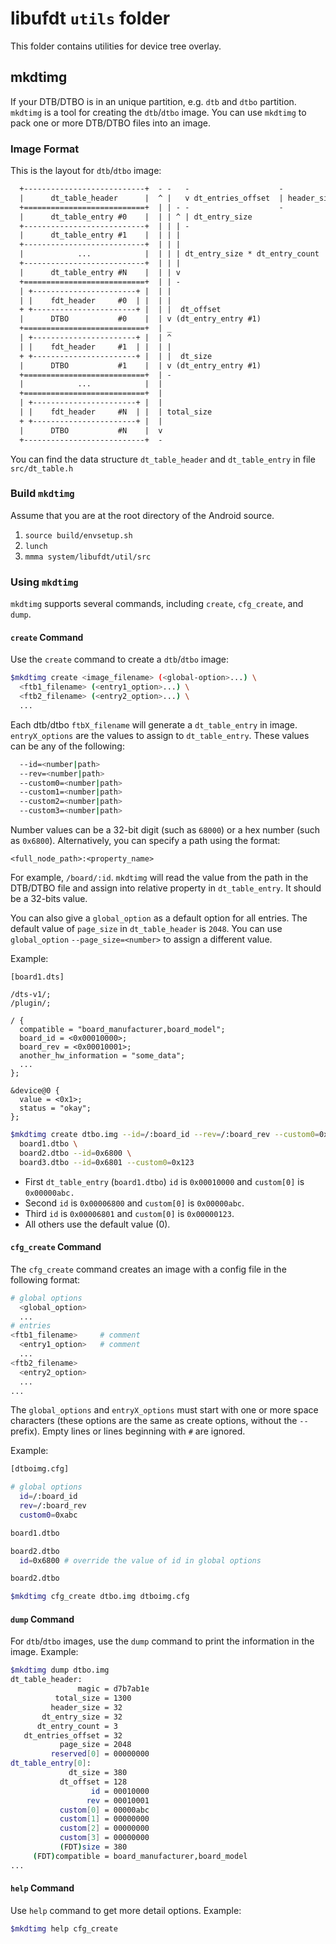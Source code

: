 libufdt `utils` folder
=====================

This folder contains utilities for device tree overlay.

mkdtimg
-------

If your DTB/DTBO is in an unique partition, e.g. `dtb` and `dtbo` partition.
`mkdtimg` is a tool for creating the `dtb`/`dtbo` image.
You can use `mkdtimg` to pack one or more DTB/DTBO files into an image.

### Image Format

This is the layout for `dtb`/`dtbo` image:

```txt
  +---------------------------+  - -   -                    -
  |      dt_table_header      |  ^ |   v dt_entries_offset  | header_size
  +===========================+  | | - -                    -
  |      dt_table_entry #0    |  | | ^ | dt_entry_size
  +---------------------------+  | | | -
  |      dt_table_entry #1    |  | | |
  +---------------------------+  | | |
  |            ...            |  | | | dt_entry_size * dt_entry_count
  +---------------------------+  | | |
  |      dt_table_entry #N    |  | | v
  +===========================+  | | -
  | +-----------------------+ |  | |
  | |    fdt_header     #0  | |  | |
  + +-----------------------+ |  | |  dt_offset
  |      DTBO           #0    |  | v (dt_entry_entry #1)
  +===========================+  | _
  | +-----------------------+ |  | ^
  | |    fdt_header     #1  | |  | |
  + +-----------------------+ |  | |  dt_size
  |      DTBO           #1    |  | v (dt_entry_entry #1)
  +===========================+  | -
  |            ...            |  |
  +===========================+  |
  | +-----------------------+ |  |
  | |    fdt_header     #N  | |  | total_size
  + +-----------------------+ |  |
  |      DTBO           #N    |  v
  +---------------------------+  -
```

You can find the data structure `dt_table_header` and `dt_table_entry`
in file `src/dt_table.h`

### Build `mkdtimg`

Assume that you are at the root directory of the Android source.

1. `source build/envsetup.sh`
2. `lunch`
3. `mmma system/libufdt/util/src`

### Using `mkdtimg`

`mkdtimg` supports several commands, including `create`, `cfg_create`,
and `dump`.

#### `create` Command

Use the `create` command to create a `dtb`/`dtbo` image:

```sh
$mkdtimg create <image_filename> (<global-option>...) \
  <ftb1_filename> (<entry1_option>...) \
  <ftb2_filename> (<entry2_option>...) \
  ...
```

Each dtb/dtbo `ftbX_filename` will generate a `dt_table_entry` in image.
`entryX_options` are the values to assign to `dt_table_entry`. These values
can be any of the following:

```sh
  --id=<number|path>
  --rev=<number|path>
  --custom0=<number|path>
  --custom1=<number|path>
  --custom2=<number|path>
  --custom3=<number|path>
```

Number values can be a 32-bit digit (such as `68000`) or a hex number
(such as `0x6800`). Alternatively, you can specify a path using the format:

```
<full_node_path>:<property_name>
```

For example, `/board/:id`. `mkdtimg` will read the value from the path in
the DTB/DTBO file and assign into relative property in `dt_table_entry`.
It should be a 32-bits value.

You can also give a `global_option` as a default option for all entries.
The default value of `page_size` in `dt_table_header` is `2048`. You can
use `global_option` `--page_size=<number>` to assign a different value.

Example:

```dts
[board1.dts]

/dts-v1/;
/plugin/;

/ {
  compatible = "board_manufacturer,board_model";
  board_id = <0x00010000>;
  board_rev = <0x00010001>;
  another_hw_information = "some_data";
  ...
};

&device@0 {
  value = <0x1>;
  status = "okay";
};
```

```sh
$mkdtimg create dtbo.img --id=/:board_id --rev=/:board_rev --custom0=0xabc \
  board1.dtbo \
  board2.dtbo --id=0x6800 \
  board3.dtbo --id=0x6801 --custom0=0x123
```

* First `dt_table_entry` (`board1.dtbo`) `id` is `0x00010000` and `custom[0]`
  is `0x00000abc.`
* Second `id` is `0x00006800` and `custom[0]` is `0x00000abc`.
* Third `id` is `0x00006801` and `custom[0]` is `0x00000123`.
* All others use the default value (0).

#### `cfg_create` Command

The `cfg_create` command creates an image with a config file in the following
format:

```sh
# global options
  <global_option>
  ...
# entries
<ftb1_filename>     # comment
  <entry1_option>   # comment
  ...
<ftb2_filename>
  <entry2_option>
  ...
...
```

The `global_options` and `entryX_options` must start with one or more space
characters (these options are the same as create options, without the `--`
prefix). Empty lines or lines beginning with `#` are ignored.

Example:

```sh
[dtboimg.cfg]

# global options
  id=/:board_id
  rev=/:board_rev
  custom0=0xabc

board1.dtbo

board2.dtbo
  id=0x6800 # override the value of id in global options

board2.dtbo
```

```sh
$mkdtimg cfg_create dtbo.img dtboimg.cfg
```

#### `dump` Command

For `dtb`/`dtbo` images, use the `dump` command to print the information in
the image. Example:

```sh
$mkdtimg dump dtbo.img
dt_table_header:
               magic = d7b7ab1e
          total_size = 1300
         header_size = 32
       dt_entry_size = 32
      dt_entry_count = 3
   dt_entries_offset = 32
           page_size = 2048
         reserved[0] = 00000000
dt_table_entry[0]:
             dt_size = 380
           dt_offset = 128
                  id = 00010000
                 rev = 00010001
           custom[0] = 00000abc
           custom[1] = 00000000
           custom[2] = 00000000
           custom[3] = 00000000
           (FDT)size = 380
     (FDT)compatible = board_manufacturer,board_model
...
```

#### `help` Command

Use `help` command to get more detail options. Example:

```sh
$mkdtimg help cfg_create
```
